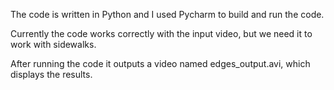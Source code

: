 The code is written in Python and I used Pycharm to build and run the code. 

Currently the code works correctly with the input video, but we need it to work with sidewalks.


After running the code it outputs a video named edges_output.avi, which displays the results.
